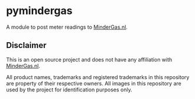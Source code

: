 # pymindergas

A module to post meter readings to [MinderGas.nl][mindergas].

## Disclaimer

This is an open source project and does not have any affiliation with [MinderGas.nl][mindergas].

All product names, trademarks and registered trademarks in this repository are property of their respective owners. All images in this repository are used by the project for identification purposes only.

[mindergas]: https://www.mindergas.nl/
